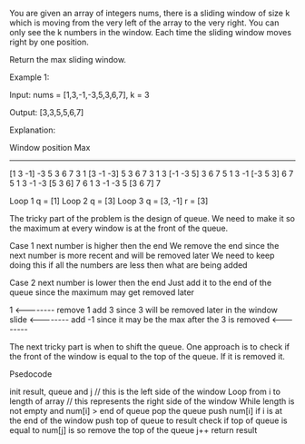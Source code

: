 You are given an array of integers nums, there is a sliding window of size k which is moving from the very left of the array to the very right. You can only see the k numbers in the window. Each time the sliding window moves right by one position.

Return the max sliding window.

Example 1:

Input: nums = [1,3,-1,-3,5,3,6,7], k = 3

Output: [3,3,5,5,6,7]

Explanation: 

Window position                Max

---------------               -----

[1  3  -1] -3  5  3  6  7       3
 1 [3  -1  -3] 5  3  6  7       3
 1  3 [-1  -3  5] 3  6  7       5
 1  3  -1 [-3  5  3] 6  7       5
 1  3  -1  -3 [5  3  6] 7       6
 1  3  -1  -3  5 [3  6  7]      7

Loop 1 q = [1]
Loop 2 q = [3]
Loop 3 q = [3, -1] r = [3]

The tricky part of the problem is the design of queue.  We need to make it
so the maximum at every window is at the front of the queue.

Case 1 next number is higher then the end
  We remove the end since the next number is more recent and will be removed later
  We need to keep doing this if all the numbers are less then what are being added

Case 2 next number is lower then the end
  Just add it to the end of the queue since the maximum may get removed later
  
   1 
<--------
   remove 1 add 3 since 3 will be removed later in the window slide 
<--------
   add -1 since it may be the max after the 3 is removed
<--------

The next tricky part is when to shift the queue. One approach is to check if the front
of the window is equal to the top of the queue.  If it is removed it.

Psedocode

init result, queue and j // this is the left side of the window
Loop from i to length of array // this represents the right side of the window
  While length is not empty and num[i] > end of queue
    pop the queue
  push num[i]
  if i is at the end of the window
    push top of queue to result
    check if top of queue is equal to num[j] is so remove the top of the queue
    j++
return result
